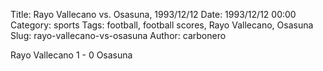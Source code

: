 Title: Rayo Vallecano vs. Osasuna, 1993/12/12
Date: 1993/12/12 00:00
Category: sports
Tags: football, football scores, Rayo Vallecano, Osasuna
Slug: rayo-vallecano-vs-osasuna
Author: carbonero


Rayo Vallecano 1 - 0 Osasuna
